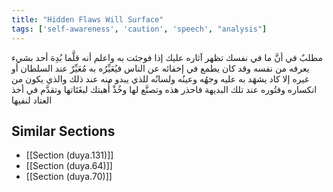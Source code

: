 ```yaml
---
title: "Hidden Flaws Will Surface"
tags: ['self-awareness', 'caution', 'speech', "analysis"]
---
```


 مطلبٌ في أنَّ ما في نفسك تظهر آثاره عليك إذا فوجئت به واعلم أنه قلَّما بُدِهَ أحد بشيء يعرفه من نفسه  وقد كان يطمع في إخفائه عن الناس  فيُعَيِّرُه به مُعَيِّرٌ عند السلطان أو غيره إلا كاد يشهَد به عليه وجهُه وعينُه ولسانُه للذي يبدو منه عند ذلك والذي يكون من انكساره وفتُوره عند تلك البديهة  فاحذر هذه وتصنَّع لها وخُذْ أُهبتك لبغَتَاتها وتقدَّم في أخذ العتاد لنفيها

## Similar Sections
- [[Section (duya.131)]]
 - [[Section (duya.64)]]
 - [[Section (duya.70)]]
